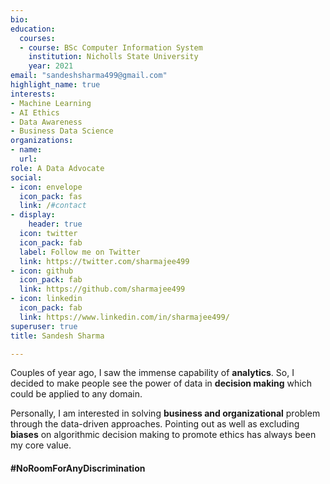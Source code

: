 ```yaml
---
bio: 
education:
  courses:
  - course: BSc Computer Information System 
    institution: Nicholls State University
    year: 2021
email: "sandeshsharma499@gmail.com"
highlight_name: true
interests:
- Machine Learning
- AI Ethics
- Data Awareness
- Business Data Science
organizations:
- name: 
  url: 
role: A Data Advocate
social:
- icon: envelope
  icon_pack: fas
  link: /#contact
- display:
    header: true
  icon: twitter
  icon_pack: fab
  label: Follow me on Twitter
  link: https://twitter.com/sharmajee499
- icon: github
  icon_pack: fab
  link: https://github.com/sharmajee499
- icon: linkedin
  icon_pack: fab
  link: https://www.linkedin.com/in/sharmajee499/
superuser: true
title: Sandesh Sharma

---
```


Couples of year ago, I saw the immense capability of **analytics**. So, I decided to make people see the power of data in **decision making** which could be applied to any domain. 

Personally, I am interested in solving **business and organizational** problem through the data-driven approaches. Pointing out as well as excluding **biases** on algorithmic decision making to promote ethics has always been my core value.

#### #NoRoomForAnyDiscrimination

